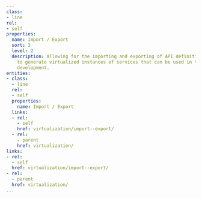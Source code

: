 ```yaml
---
class:
- line
rel:
- self
properties:
  name: Import / Export
  sort: 3
  level: 2
  description: Allowing for the importing and exporting of API definitions to be used
    to generate virtualized instances of services that can be used in testing and
    development.
entities:
- class:
  - line
  rel:
  - self
  properties:
    name: Import / Export
  links:
  - rel:
    - self
    href: virtualization/import--export/
  - rel:
    - parent
    href: virtualization/
links:
- rel:
  - self
  href: virtualization/import--export/
- rel:
  - parent
  href: virtualization/
...
```

